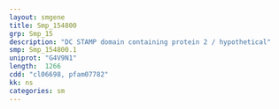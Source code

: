 ```yaml
---
layout: smgene
title: Smp_154800
grp: Smp_15
description: "DC STAMP domain containing protein 2 / hypothetical"
smp: Smp_154800.1
uniprot: "G4V9N1"
length:  1266
cdd: "cl06698, pfam07782"
kk: ns
categories: sm
---
```

